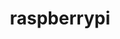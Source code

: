 ---
title: "raspberrypi"
description: "Различные проекты для Raspberry PI. Внутреннее устройство, оптимизации и особенности"
---